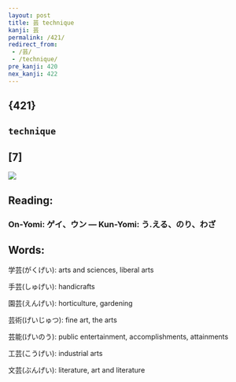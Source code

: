 ```yaml
---
layout: post
title: 芸 technique
kanji: 芸
permalink: /421/
redirect_from:
 - /芸/
 - /technique/
pre_kanji: 420
nex_kanji: 422
---
```


## {421}

## `technique`

## [7]

<div class="stroke"><img src="E88AB8.png" /></div>

## Reading:

### On-Yomi: ゲイ、ウン &mdash; Kun-Yomi: う.える、のり、わざ

## Words:

学芸(がくげい): arts and sciences, liberal arts

手芸(しゅげい): handicrafts

園芸(えんげい): horticulture, gardening

芸術(げいじゅつ): fine art, the arts

芸能(げいのう): public entertainment, accomplishments, attainments

工芸(こうげい): industrial arts

文芸(ぶんげい): literature, art and literature
